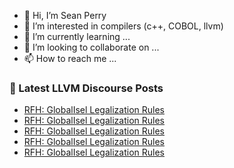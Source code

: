- 👋 Hi, I’m Sean Perry
- 👀 I’m interested in compilers (c++, COBOL, llvm)
- 🌱 I’m currently learning ...
- 💞️ I’m looking to collaborate on ...
- 📫 How to reach me ...

<!---
s66perry/s66perry is a ✨ special ✨ repository because its `README.md` (this file) appears on your GitHub profile.
You can click the Preview link to take a look at your changes.
--->
### 📕 Latest LLVM Discourse Posts

<!-- DISCOURSE-LLVM:START -->
- [RFH: GlobalIsel Legalization Rules](https://discourse.llvm.org/t/rfh-globalisel-legalization-rules/71098#post_6)
- [RFH: GlobalIsel Legalization Rules](https://discourse.llvm.org/t/rfh-globalisel-legalization-rules/71098#post_5)
- [RFH: GlobalIsel Legalization Rules](https://discourse.llvm.org/t/rfh-globalisel-legalization-rules/71098#post_4)
- [RFH: GlobalIsel Legalization Rules](https://discourse.llvm.org/t/rfh-globalisel-legalization-rules/71098#post_3)
- [RFH: GlobalIsel Legalization Rules](https://discourse.llvm.org/t/rfh-globalisel-legalization-rules/71098#post_2)
<!-- DISCOURSE-LLVM:END -->
